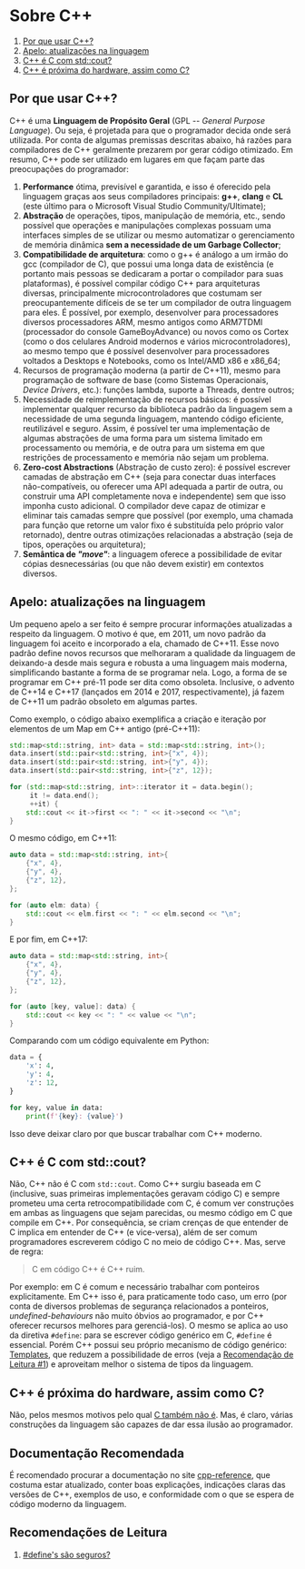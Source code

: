 Sobre C++
=========

1. [Por que usar C++?](#por-que-usar-c)
2. [Apelo: atualizações na linguagem](#apelo-atualizações-na-linguagem)
3. [C++ é C com std::cout?](#c-é-c-com-stdcout)
4. [C++ é próxima do hardware, assim como C?](#c-é-próxima-do-hardware-assim-como-c)

Por que usar C++?
-----------------

C++ é uma **Linguagem de Propósito Geral** (GPL -- _General Purpose Language_).
Ou seja, é projetada para que o programador decida onde será utilizada.
Por conta de algumas premissas descritas abaixo, há razões para compiladores de
C++ geralmente prezarem por gerar código otimizado. Em resumo, C++ pode ser
utilizado em lugares em que façam parte das preocupações do programador:

1. **Performance** ótima, previsível e garantida, e isso é oferecido pela
   linguagem graças aos seus compiladores principais: **g++**, **clang** e
   **CL** (este último para o Microsoft Visual Studio Community/Ultimate);
2. **Abstração** de operações, tipos, manipulação de memória, etc., sendo
   possível que operações e manipulações complexas possuam uma interfaces
   simples de se utilizar ou mesmo automatizar o gerenciamento de memória
   dinâmica **sem a necessidade de um Garbage Collector**;
3. **Compatibilidade de arquitetura**: como o g++ é análogo a um irmão do gcc
   (compilador de C), que possui uma longa data de existência (e portanto mais
   pessoas se dedicaram a portar o compilador para suas plataformas), é
   possível compilar código C++ para arquiteturas diversas, principalmente
   microcontroladores que costumam ser preocupantemente difíceis de se ter um
   compilador de outra linguagem para eles. É possível, por exemplo,
   desenvolver para processadores diversos processadores ARM, mesmo antigos
   como ARM7TDMI (processador do console GameBoyAdvance) ou novos como os
   Cortex (como o dos celulares Android modernos e vários microcontroladores),
   ao mesmo tempo que é possível desenvolver para processadores voltados a
   Desktops e Notebooks, como os Intel/AMD x86 e x86_64;
4. Recursos de programação moderna (a partir de C++11), mesmo para programação
   de software de base (como Sistemas Operacionais, _Device Drivers_, etc.):
   funções lambda, suporte a Threads, dentre outros;
5. Necessidade de reimplementação de recursos básicos: é possível implementar
   qualquer recurso da biblioteca padrão da linguagem sem a necessidade de uma
   segunda linguagem, mantendo código eficiente, reutilizável e seguro. Assim,
   é possível ter uma implementação de algumas abstrações de uma forma para um
   sistema limitado em processamento ou memória, e de outra para um sistema em
   que restrições de processamento e memória não sejam um problema.
6. **Zero-cost Abstractions** (Abstração de custo zero): é possível escrever
   camadas de abstração em C++ (seja para conectar duas interfaces
   não-compatíveis, ou oferecer uma API adequada a partir de outra, ou
   construir uma API completamente nova e independente) sem que isso imponha
   custo adicional. O compilador deve capaz de otimizar e eliminar tais camadas
   sempre que possível (por exemplo, uma chamada para função que retorne um
   valor fixo é substituída pelo próprio valor retornado), dentre outras
   otimizações relacionadas a abstração (seja de tipos, operações ou
   arquitetura);
7. **Semântica de _"move"_**: a linguagem oferece a possibilidade de evitar
   cópias desnecessárias (ou que não devem existir) em contextos diversos.


Apelo: atualizações na linguagem
--------------------------------

Um pequeno apelo a ser feito é sempre procurar informações atualizadas a
respeito da linguagem. O motivo é que, em 2011, um novo padrão da linguagem foi
aceito e incorporado a ela, chamado de C++11. Esse novo padrão define novos
recursos que melhoraram a qualidade da linguagem de deixando-a desde mais
segura e robusta a uma linguagem mais moderna, simplificando bastante a forma
de se programar nela. Logo, a forma de se programar em C++ pré-11 pode ser dita
como obsoleta. Inclusive, o advento de C++14 e C++17 (lançados em 2014 e 2017,
respectivamente), já fazem de C++11 um padrão obsoleto em algumas partes.

Como exemplo, o código abaixo exemplifica a criação e iteração por elementos de
um Map em C++ antigo (pré-C++11):

```c++
std::map<std::string, int> data = std::map<std::string, int>();
data.insert(std::pair<std::string, int>{"x", 4});
data.insert(std::pair<std::string, int>{"y", 4});
data.insert(std::pair<std::string, int>{"z", 12});

for (std::map<std::string, int>::iterator it = data.begin();
     it != data.end();
     ++it) {
    std::cout << it->first << ": " << it->second << "\n";
}
```

O mesmo código, em C++11:

```c++
auto data = std::map<std::string, int>{
    {"x", 4},
    {"y", 4},
    {"z", 12},
};

for (auto elm: data) {
    std::cout << elm.first << ": " << elm.second << "\n";
}
```

E por fim, em C++17:

```c++
auto data = std::map<std::string, int>{
    {"x", 4},
    {"y", 4},
    {"z", 12},
};

for (auto [key, value]: data) {
    std::cout << key << ": " << value << "\n";
}
```

Comparando com um código equivalente em Python:

```python
data = {
    'x': 4,
    'y': 4,
    'z': 12,
}

for key, value in data:
    print(f'{key}: {value}')
```

Isso deve deixar claro por que buscar trabalhar com C++ moderno.

C++ é C com std::cout?
----------------------

Não, C++ não é C com `std::cout`. Como C++ surgiu baseada em C (inclusive, suas
primeiras implementações geravam código C) e sempre prometeu uma certa
retrocompatibilidade com C, é comum ver construções em ambas as linguagens que
sejam parecidas, ou mesmo código em C que compile em C++. Por consequência, se
criam crenças de que entender de C implica em entender de C++ (e vice-versa),
além de ser comum programadores escreverem código C no meio de código C++. Mas,
serve de regra:

> C em código C++ é C++ ruim.

Por exemplo: em C é comum e necessário trabalhar com ponteiros explicitamente.
Em C++ isso é, para praticamente todo caso, um erro (por conta de diversos
problemas de segurança relacionados a ponteiros, _undefined-behaviours_ não
muito óbvios ao programador, e por C++ oferecer recursos melhores para
gerenciá-los). O mesmo se aplica ao uso da diretiva `#define`: para se escrever
código genérico em C, `#define` é essencial. Porém C++ possui seu próprio
mecanismo de código genérico:
[Templates](https://en.cppreference.com/w/cpp/language/templates), que reduzem
a possibilidade de erros (veja a
[Recomendação de Leitura #1](#recomendações-de-leitura)) e aproveitam melhor o
sistema de tipos da linguagem.

C++ é próxima do hardware, assim como C?
----------------------------------------

Não, pelos mesmos motivos pelo qual
[C também não é](https://queue.acm.org/detail.cfm?id=3212479). Mas, é claro,
várias construções da linguagem são capazes de dar essa ilusão ao programador.

Documentação Recomendada
------------------------

É recomendado procurar a documentação no site
[cpp-reference](https://cppreference.com/), que costuma estar atualizado,
conter boas explicações, indicações claras das versões de C++, exemplos de uso,
e conformidade com o que se espera de código moderno da linguagem.

Recomendações de Leitura
------------------------

1. [#define's são seguros?](/langs/c/defines-are-evil.md)
